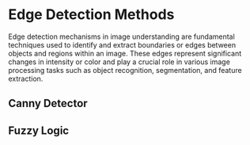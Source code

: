 # Edge Detection Methods
Edge detection mechanisms in image understanding are fundamental techniques used to identify and extract boundaries or edges between objects and regions within an image. These edges represent significant changes in intensity or color and play a crucial role in various image processing tasks such as object recognition, segmentation, and feature extraction.

## Canny Detector



## Fuzzy Logic


